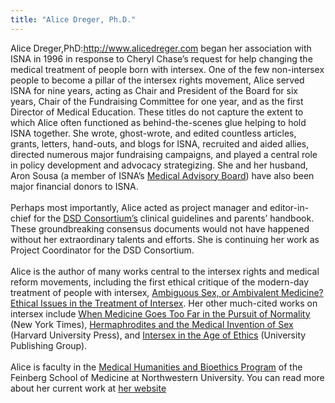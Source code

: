 ```yaml
---
title: "Alice Dreger, Ph.D."
---
```


Alice Dreger,PhD:http://www.alicedreger.com began her association with <span class="caps">ISNA</span> in 1996 in response to Cheryl Chase’s request for help changing the medical treatment of people born with intersex. One of the few non-intersex people to become a pillar of the intersex rights movement, Alice served <span class="caps">ISNA</span> for nine years, acting as Chair and President of the Board for six years, Chair of the Fundraising Committee for one year, and as the first Director of Medical Education. These titles do not capture the extent to which Alice often functioned as behind-the-scenes glue helping to hold <span class="caps">ISNA</span> together. She wrote, ghost-wrote, and edited countless articles, grants, letters, hand-outs, and blogs for <span class="caps">ISNA</span>, recruited and aided allies, directed numerous major fundraising campaigns, and played a central role in policy development and advocacy strategizing. She and her husband, Aron Sousa (a member of <span class="caps">ISNA</span>’s [Medical Advisory Board][1]) have also been major financial donors to <span class="caps">ISNA</span>. <br><br>Perhaps most importantly, Alice acted as project manager and editor-in-chief for the [<span class="caps">DSD</span> Consortium’s][2] clinical guidelines and parents’ handbook. These groundbreaking consensus documents would not have happened without her extraordinary talents and efforts. She is continuing her work as Project Coordinator for the <span class="caps">DSD</span> Consortium.<br><br>Alice is the author of many works central to the intersex rights and medical reform movements, including the first ethical critique of the modern-day treatment of people with intersex, [Ambiguous Sex, or Ambivalent Medicine? Ethical Issues in the Treatment of Intersex][3]. Her other much-cited works on intersex include [When Medicine Goes Too Far in the Pursuit of Normality][4] (New York Times), [Hermaphrodites and the Medical Invention of Sex][5] (Harvard University Press), and [Intersex in the Age of Ethics][6] (University Publishing Group). <br><br>Alice is faculty in the [Medical Humanities and Bioethics Program][7] of the Feinberg School of Medicine at Northwestern University. You can read more about her current work at [her website][8]

 [1]: http://www.isna.org/about/medicalboard
 [2]: http://www.dsdguidelines.org
 [3]: http://isna.org/articles/ambivalent_medicine
 [4]: http://www.nytimes.com/library/national/science/072898sci-essay.html
 [5]: http://www.alicedreger.com/reviews/invention
 [6]: http://www.isna.org/books/ageofethics
 [7]: http://www.mhb.northwestern.edu
 [8]: http://www.alicedreger.com.<br>